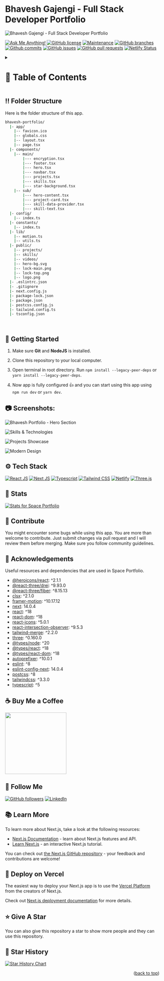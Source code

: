 <a name="readme-top"></a>

# Bhavesh Gajengi - Full Stack Developer Portfolio

![Bhavesh Gajengi - Full Stack Developer Portfolio](/.github/images/img_main.png "Bhavesh Gajengi - Full Stack Developer Portfolio")

[![Ask Me Anything!](https://flat.badgen.net/static/Ask%20me/anything?icon=github&color=black&scale=1.01)](https://github.com/BhaveshGajengi1 "Ask Me Anything!")
[![GitHub license](https://flat.badgen.net/github/license/BhaveshGajengi1/bhavesh-portfolio?style=for-the-badge)](https://github.com/BhaveshGajengi1/bhavesh-portfolio/blob/main/LICENSE "Github license")
[![Maintenance](https://flat.badgen.net/static/Maintained/yes?icon=github&color=black&scale=1.01)](https://github.com/BhaveshGajengi1/bhavesh-portfolio/commits/main "Maintenance")
[![GitHub branches](https://flat.badgen.net/github/branches/BhaveshGajengi1/bhavesh-portfolio?icon=github&color=black&scale=1.01)](https://github.com/BhaveshGajengi1/bhavesh-portfolio/branches "GitHub branches")
[![Github commits](https://flat.badgen.net/github/commits/BhaveshGajengi1/bhavesh-portfolio?icon=github&color=black&scale=1.01)](https://github.com/BhaveshGajengi1/bhavesh-portfolio/commits "Github commits")
[![GitHub issues](https://flat.badgen.net/github/issues/BhaveshGajengi1/bhavesh-portfolio?icon=github&color=black&scale=1.01)](https://github.com/BhaveshGajengi1/bhavesh-portfolio/issues "GitHub issues")
[![GitHub pull requests](https://flat.badgen.net/github/prs/BhaveshGajengi1/bhavesh-portfolio?icon=github&color=black&scale=1.01)](https://github.com/BhaveshGajengi1/bhavesh-portfolio/pulls "GitHub pull requests")
[![Netlify Status](https://api.netlify.com/api/v1/badges/451ed0e0-3541-474e-896a-4987e30a7722/deploy-status)](https://spaceportfolio.netlify.app/ "Netlify Status")

<!-- Table of Contents -->
<details>

<summary>

# :notebook_with_decorative_cover: Table of Contents

</summary>

- [Folder Structure](#bangbang-folder-structure)
- [Getting Started](#toolbox-getting-started)
- [Screenshots](#camera-screenshots)
- [Tech Stack](#gear-tech-stack)
- [Stats](#wrench-stats)
- [Contribute](#raised_hands-contribute)
- [Acknowledgements](#gem-acknowledgements)
- [Buy Me a Coffee](#coffee-buy-me-a-coffee)
- [Follow Me](#rocket-follow-me)
- [Learn More](#books-learn-more)
- [Deploy on Vercel](#page_with_curl-deploy-on-vercel)
- [Give A Star](#star-give-a-star)
- [Star History](#star2-star-history)
- [Give A Star](#star-give-a-star)

</details>

## :bangbang: Folder Structure

Here is the folder structure of this app.

```bash
bhavesh-portfolio/
  |- app/
    |-- favicon.ico
    |-- globals.css
    |-- layout.tsx
    |-- page.tsx
  |- components/
    |-- main/
        |--- encryption.tsx
        |--- footer.tsx
        |--- hero.tsx
        |--- navbar.tsx
        |--- projects.tsx
        |--- skills.tsx
        |--- star-background.tsx
    |-- sub/
        |--- hero-content.tsx
        |--- project-card.tsx
        |--- skill-data-provider.tsx
        |--- skill-text.tsx
  |- config/
    |-- index.ts
  |- constants/
    |-- index.ts
  |- lib/
    |-- motion.ts
    |-- utils.ts
  |- public/
    |-- projects/
    |-- skills/
    |-- videos/
    |-- hero-bg.svg
    |-- lock-main.png
    |-- lock-top.png
    |-- logo.png
  |- .eslintrc.json
  |- .gitignore
  |- next.config.js
  |- package-lock.json
  |- package.json
  |- postcss.config.js
  |- tailwind.config.ts
  |- tsconfig.json
```

<br />

## :toolbox: Getting Started

1. Make sure **Git** and **NodeJS** is installed.

2. Clone this repository to your local computer.

3. Open terminal in root directory. Run `npm install --legacy-peer-deps` or `yarn install --legacy-peer-deps`.

4. Now app is fully configured 👍 and you can start using this app using `npm run dev` or `yarn dev`.

## :camera: Screenshots:

![Bhavesh Portfolio - Hero Section](/.github/images/img1.png "Modern Hero Section with 3D Animations")

![Skills & Technologies](/.github/images/img2.png "Showcasing Technical Skills")

![Projects Showcase](/.github/images/img3.png "Featured Projects Display")

![Modern Design](/.github/images/img4.png "Responsive UI/UX Design")

## :gear: Tech Stack

[![React JS](https://skillicons.dev/icons?i=react "React JS")](https://react.dev/ "React JS") [![Next JS](https://skillicons.dev/icons?i=next "Next JS")](https://nextjs.org/ "Next JS") [![Typescript](https://skillicons.dev/icons?i=ts "Typescript")](https://www.typescriptlang.org/ "Typescript") [![Tailwind CSS](https://skillicons.dev/icons?i=tailwind "Tailwind CSS")](https://tailwindcss.com/ "Tailwind CSS") [![Netlify](https://skillicons.dev/icons?i=netlify "Netlify")](https://netlify.app/ "Netlify") [![Three.js](https://skillicons.dev/icons?i=threejs "Three.js")](https://threejs.org/ "Three.js")

## :wrench: Stats

[![Stats for Space Portfolio](/.github/images/stats.svg "Stats for Space Portfolio")](https://pagespeed.web.dev/analysis/https-spaceportfolio-netlify-app/2efbmg117d "Stats for Space Portfolio")

## :raised_hands: Contribute

You might encounter some bugs while using this app. You are more than welcome to contribute. Just submit changes via pull request and I will review them before merging. Make sure you follow community guidelines.

## :gem: Acknowledgements

Useful resources and dependencies that are used in Space Portfolio.

- [@heroicons/react](https://www.npmjs.com/package/@heroicons/react): ^2.1.1
- [@react-three/drei](https://www.npmjs.com/package/@react-three/drei): ^9.93.0
- [@react-three/fiber](https://www.npmjs.com/package/@react-three/fiber): ^8.15.13
- [clsx](https://www.npmjs.com/package/clsx): ^2.1.0
- [framer-motion](https://www.npmjs.com/package/framer-motion): ^10.17.12
- [next](https://www.npmjs.com/package/next): 14.0.4
- [react](https://www.npmjs.com/package/react): ^18
- [react-dom](https://www.npmjs.com/package/react-dom): ^18
- [react-icons](https://www.npmjs.com/package/react-icons): ^5.0.1
- [react-intersection-observer](https://www.npmjs.com/package/react-intersection-observer): ^9.5.3
- [tailwind-merge](https://www.npmjs.com/package/tailwind-merge): ^2.2.0
- [three](https://www.npmjs.com/package/three): ^0.160.0
- [@types/node](https://www.npmjs.com/package/@types/node): ^20
- [@types/react](https://www.npmjs.com/package/@types/react): ^18
- [@types/react-dom](https://www.npmjs.com/package/@types/react-dom): ^18
- [autoprefixer](https://www.npmjs.com/package/autoprefixer): ^10.0.1
- [eslint](https://www.npmjs.com/package/eslint): ^8
- [eslint-config-next](https://www.npmjs.com/package/eslint-config-next): 14.0.4
- [postcss](https://www.npmjs.com/package/postcss): ^8
- [tailwindcss](https://www.npmjs.com/package/tailwindcss): ^3.3.0
- [typescript](https://www.npmjs.com/package/typescript): ^5

## :coffee: Buy Me a Coffee

[<img src="https://img.shields.io/badge/Buy_Me_A_Coffee-FFDD00?style=for-the-badge&logo=buy-me-a-coffee&logoColor=black" width="200" />](https://www.buymeacoffee.com/bhaveshgajengi "Buy me a Coffee")

## :rocket: Follow Me

[![GitHub followers](https://img.shields.io/github/followers/BhaveshGajengi1?style=social&label=Follow&maxAge=2592000)](https://github.com/BhaveshGajengi1 "Follow Me")
[![LinkedIn](https://img.shields.io/badge/LinkedIn-Connect-blue?style=social&logo=linkedin)](https://www.linkedin.com/in/bhavesh-gajengi-062393350/ "Connect on LinkedIn")
## :books: Learn More

To learn more about Next.js, take a look at the following resources:

- [Next.js Documentation](https://nextjs.org/docs) - learn about Next.js features and API.
- [Learn Next.js](https://nextjs.org/learn) - an interactive Next.js tutorial.

You can check out [the Next.js GitHub repository](https://github.com/vercel/next.js/) - your feedback and contributions are welcome!

## :page_with_curl: Deploy on Vercel

The easiest way to deploy your Next.js app is to use the [Vercel Platform](https://vercel.com/new?utm_medium=default-template&filter=next.js&utm_source=create-next-app&utm_campaign=create-next-app-readme) from the creators of Next.js.

Check out [Next.js deployment documentation](https://nextjs.org/docs/deployment) for more details.

## :star: Give A Star

You can also give this repository a star to show more people and they can use this repository.

## :star2: Star History

<a href="https://star-history.com/#BhaveshGajengi1/bhavesh-portfolio&Timeline">
<picture>
  <source media="(prefers-color-scheme: dark)" srcset="https://api.star-history.com/svg?repos=BhaveshGajengi1/bhavesh-portfolio&type=Timeline&theme=dark" />
  <source media="(prefers-color-scheme: light)" srcset="https://api.star-history.com/svg?repos=BhaveshGajengi1/bhavesh-portfolio&type=Timeline" />
  <img alt="Star History Chart" src="https://api.star-history.com/svg?repos=BhaveshGajengi1/bhavesh-portfolio&type=Timeline" />
</picture>
</a>

<br />
<p align="right">(<a href="#readme-top">back to top</a>)</p>
